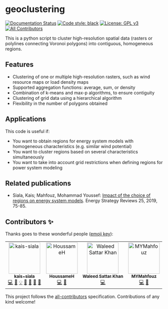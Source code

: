 # geoclustering
[![Documentation Status](https://readthedocs.org/projects/geoclustering/badge/?version=latest)](http://geoclustering.readthedocs.io/en/latest/?badge=latest)
[![Code style: black](https://img.shields.io/badge/code%20style-black-000000.svg)](https://github.com/psf/black)
[![License: GPL v3](https://img.shields.io/badge/License-GPLv3-blue.svg)](https://www.gnu.org/licenses/gpl-3.0)
[![All Contributors](https://img.shields.io/badge/all_contributors-4-orange.svg?style=flat-square)](#contributors)

This is a python script to cluster high-resolution spatial data (rasters or polylines connecting Voronoi polygons) into contiguous, homogeneous regions.

## Features
* Clustering of one or multiple high-resolution rasters, such as wind resource maps or load density maps
* Supported aggregation functions: average, sum, or density
* Combination of k-means and max-p algorithms, to ensure contiguity
* Clustering of grid data using a hierarchical algorithm
* Flexibility in the number of polygons obtained

## Applications
This code is useful if:

* You want to obtain regions for energy system models with homogeneous characteristics (e.g. similar wind potential)
* You want to cluster regions based on several characteristics simultaneously
* You want to take into account grid restrictions when defining regions for power system modeling

## Related publications

* Siala, Kais; Mahfouz, Mohammad Youssef: [Impact of the choice of regions on energy system models](https://doi.org/10.1016/j.esr.2019.100362). Energy Strategy Reviews 25, 2019, 75-85.

## Contributors ✨

Thanks goes to these wonderful people ([emoji key](https://allcontributors.org/docs/en/emoji-key)):

<!-- ALL-CONTRIBUTORS-LIST:START - Do not remove or modify this section -->
<!-- prettier-ignore -->
<table>
  <tr>
    <td align="center"><a href="https://github.com/kais-siala"><img src="https://avatars2.githubusercontent.com/u/21306297?v=4" width="100px;" alt="kais-siala"/><br /><sub><b>kais-siala</b></sub></a><br /><a href="https://github.com/tum-ens/geoclustering/commits?author=kais-siala" title="Code">💻</a> <a href="https://github.com/tum-ens/geoclustering/commits?author=kais-siala" title="Documentation">📖</a> <a href="#example-kais-siala" title="Examples">💡</a> <a href="#ideas-kais-siala" title="Ideas, Planning, & Feedback">🤔</a> <a href="#maintenance-kais-siala" title="Maintenance">🚧</a> <a href="#review-kais-siala" title="Reviewed Pull Requests">👀</a> <a href="#talk-kais-siala" title="Talks">📢</a></td>
    <td align="center"><a href="https://github.com/HoussameH"><img src="https://avatars2.githubusercontent.com/u/48953960?v=4" width="100px;" alt="HoussameH"/><br /><sub><b>HoussameH</b></sub></a><br /><a href="https://github.com/tum-ens/geoclustering/commits?author=HoussameH" title="Code">💻</a> <a href="https://github.com/tum-ens/geoclustering/commits?author=HoussameH" title="Documentation">📖</a></td>
    <td align="center"><a href="https://github.com/waleedskhan"><img src="https://avatars0.githubusercontent.com/u/48930932?v=4" width="100px;" alt="Waleed Sattar Khan"/><br /><sub><b>Waleed Sattar Khan</b></sub></a><br /><a href="https://github.com/tum-ens/geoclustering/commits?author=waleedskhan" title="Code">💻</a></td>
    <td align="center"><a href="https://github.com/MYMahfouz"><img src="https://avatars3.githubusercontent.com/u/33868271?v=4" width="100px;" alt="MYMahfouz"/><br /><sub><b>MYMahfouz</b></sub></a><br /><a href="https://github.com/tum-ens/geoclustering/commits?author=MYMahfouz" title="Code">💻</a> <a href="#ideas-MYMahfouz" title="Ideas, Planning, & Feedback">🤔</a></td>
  </tr>
</table>

<!-- ALL-CONTRIBUTORS-LIST:END -->

This project follows the [all-contributors](https://github.com/all-contributors/all-contributors) specification. Contributions of any kind welcome!
